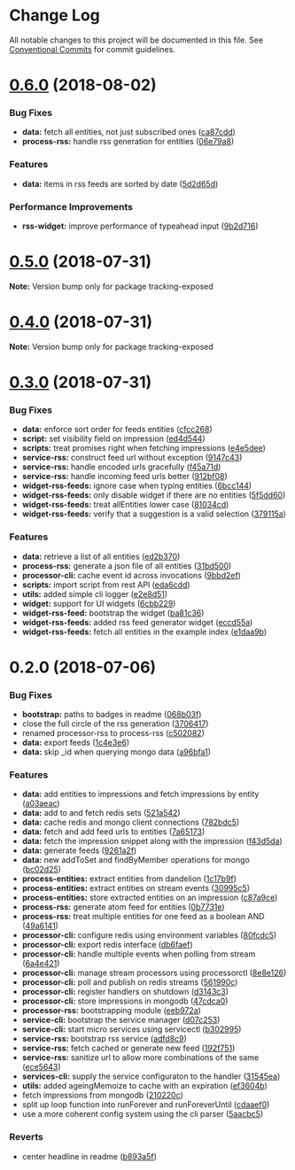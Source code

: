 # Change Log

All notable changes to this project will be documented in this file.
See [Conventional Commits](https://conventionalcommits.org) for commit guidelines.

<a name="0.6.0"></a>
# [0.6.0](https://github.com/tracking-exposed/tracking-exposed/compare/v0.5.0...v0.6.0) (2018-08-02)


### Bug Fixes

* **data:** fetch all entities, not just subscribed ones ([ca87cdd](https://github.com/tracking-exposed/tracking-exposed/commit/ca87cdd))
* **process-rss:** handle rss generation for entities ([06e79a8](https://github.com/tracking-exposed/tracking-exposed/commit/06e79a8))


### Features

* **data:** items in rss feeds are sorted by date ([5d2d65d](https://github.com/tracking-exposed/tracking-exposed/commit/5d2d65d))


### Performance Improvements

* **rss-widget:** improve performance of typeahead input ([9b2d716](https://github.com/tracking-exposed/tracking-exposed/commit/9b2d716))




<a name="0.5.0"></a>
# [0.5.0](https://github.com/tracking-exposed/tracking-exposed/compare/v0.4.0...v0.5.0) (2018-07-31)




**Note:** Version bump only for package tracking-exposed

<a name="0.4.0"></a>
# [0.4.0](https://github.com/tracking-exposed/tracking-exposed/compare/v0.3.0...v0.4.0) (2018-07-31)




**Note:** Version bump only for package tracking-exposed

<a name="0.3.0"></a>
# [0.3.0](https://github.com/tracking-exposed/tracking-exposed/compare/v0.2.0...v0.3.0) (2018-07-31)


### Bug Fixes

* **data:** enforce sort order for feeds entities ([cfcc268](https://github.com/tracking-exposed/tracking-exposed/commit/cfcc268))
* **script:** set visibility field on impression ([ed4d544](https://github.com/tracking-exposed/tracking-exposed/commit/ed4d544))
* **scripts:** treat promises right when fetching impressions ([e4e5dee](https://github.com/tracking-exposed/tracking-exposed/commit/e4e5dee))
* **service-rss:** construct feed url without exception ([9147c43](https://github.com/tracking-exposed/tracking-exposed/commit/9147c43))
* **service-rss:** handle encoded urls gracefully ([f45a71d](https://github.com/tracking-exposed/tracking-exposed/commit/f45a71d))
* **service-rss:** handle incoming feed urls better ([912bf08](https://github.com/tracking-exposed/tracking-exposed/commit/912bf08))
* **widget-rss-feeds:** ignore case when typing entities ([6bcc144](https://github.com/tracking-exposed/tracking-exposed/commit/6bcc144))
* **widget-rss-feeds:** only disable widget if there are no entities ([5f5dd60](https://github.com/tracking-exposed/tracking-exposed/commit/5f5dd60))
* **widget-rss-feeds:** treat allEntities lower case ([81034cd](https://github.com/tracking-exposed/tracking-exposed/commit/81034cd))
* **widget-rss-feeds:** verify that a suggestion is a valid selection ([379115a](https://github.com/tracking-exposed/tracking-exposed/commit/379115a))


### Features

* **data:** retrieve a list of all entities ([ed2b370](https://github.com/tracking-exposed/tracking-exposed/commit/ed2b370))
* **process-rss:** generate a json file of all entities ([31bd500](https://github.com/tracking-exposed/tracking-exposed/commit/31bd500))
* **processor-cli:** cache event id across invocations ([9bbd2ef](https://github.com/tracking-exposed/tracking-exposed/commit/9bbd2ef))
* **scripts:** import script from rest API ([eda6cdd](https://github.com/tracking-exposed/tracking-exposed/commit/eda6cdd))
* **utils:** added simple cli logger ([e2e8d51](https://github.com/tracking-exposed/tracking-exposed/commit/e2e8d51))
* **widget:** support for UI widgets ([6cbb229](https://github.com/tracking-exposed/tracking-exposed/commit/6cbb229))
* **widget-rss-feed:** bootstrap the widget ([ba81c36](https://github.com/tracking-exposed/tracking-exposed/commit/ba81c36))
* **widget-rss-feeds:** added rss feed generator widget ([eccd55a](https://github.com/tracking-exposed/tracking-exposed/commit/eccd55a))
* **widget-rss-feeds:** fetch all entities in the example index ([e1daa9b](https://github.com/tracking-exposed/tracking-exposed/commit/e1daa9b))




<a name="0.2.0"></a>
# 0.2.0 (2018-07-06)


### Bug Fixes

* **bootstrap:** paths to badges in readme ([068b03f](https://github.com/tracking-exposed/tracking-exposed/commit/068b03f))
* close the full circle of the rss generation ([3706417](https://github.com/tracking-exposed/tracking-exposed/commit/3706417))
* renamed processor-rss to process-rss ([c502082](https://github.com/tracking-exposed/tracking-exposed/commit/c502082))
* **data:** export feeds ([1c4e3e6](https://github.com/tracking-exposed/tracking-exposed/commit/1c4e3e6))
* **data:** skip _id when querying mongo data ([a96bfa1](https://github.com/tracking-exposed/tracking-exposed/commit/a96bfa1))


### Features

* **data:** add entities to impressions and fetch impressions by entity ([a03aeac](https://github.com/tracking-exposed/tracking-exposed/commit/a03aeac))
* **data:** add to and fetch redis sets ([521a542](https://github.com/tracking-exposed/tracking-exposed/commit/521a542))
* **data:** cache redis and mongo client connections ([782bdc5](https://github.com/tracking-exposed/tracking-exposed/commit/782bdc5))
* **data:** fetch and add feed urls to entities ([7a65173](https://github.com/tracking-exposed/tracking-exposed/commit/7a65173))
* **data:** fetch the impression snippet along with the impression ([f43d5da](https://github.com/tracking-exposed/tracking-exposed/commit/f43d5da))
* **data:** generate feeds ([9261a2f](https://github.com/tracking-exposed/tracking-exposed/commit/9261a2f))
* **data:** new addToSet and findByMember operations for mongo ([bc02d25](https://github.com/tracking-exposed/tracking-exposed/commit/bc02d25))
* **process-entities:** extract entities from dandelion ([1c17b9f](https://github.com/tracking-exposed/tracking-exposed/commit/1c17b9f))
* **process-entities:** extract entities on stream events ([30995c5](https://github.com/tracking-exposed/tracking-exposed/commit/30995c5))
* **process-entities:** store extracted entities on an impression ([c87a9ce](https://github.com/tracking-exposed/tracking-exposed/commit/c87a9ce))
* **process-rss:** generate atom feed for entities ([0b7731e](https://github.com/tracking-exposed/tracking-exposed/commit/0b7731e))
* **process-rss:** treat multiple entities for one feed as a boolean AND ([49a6141](https://github.com/tracking-exposed/tracking-exposed/commit/49a6141))
* **processor-cli:** configure redis using environment variables ([80fcdc5](https://github.com/tracking-exposed/tracking-exposed/commit/80fcdc5))
* **processor-cli:** export redis interface ([db6faef](https://github.com/tracking-exposed/tracking-exposed/commit/db6faef))
* **processor-cli:** handle multiple events when polling from stream ([6a4e421](https://github.com/tracking-exposed/tracking-exposed/commit/6a4e421))
* **processor-cli:** manage stream processors using processorctl ([8e8e126](https://github.com/tracking-exposed/tracking-exposed/commit/8e8e126))
* **processor-cli:** poll and publish  on redis streams ([561990c](https://github.com/tracking-exposed/tracking-exposed/commit/561990c))
* **processor-cli:** register handlers on shutdown ([d3143c3](https://github.com/tracking-exposed/tracking-exposed/commit/d3143c3))
* **processor-cli:** store impressions in mongodb ([47cdca0](https://github.com/tracking-exposed/tracking-exposed/commit/47cdca0))
* **processor-rss:** bootstrapping module ([eeb972a](https://github.com/tracking-exposed/tracking-exposed/commit/eeb972a))
* **service-cli:** bootstrap the service manager ([d07c253](https://github.com/tracking-exposed/tracking-exposed/commit/d07c253))
* **service-cli:** start micro services using servicectl ([b302995](https://github.com/tracking-exposed/tracking-exposed/commit/b302995))
* **service-rss:** bootstrap rss service ([adfd8c9](https://github.com/tracking-exposed/tracking-exposed/commit/adfd8c9))
* **service-rss:** fetch cached or generate new feed ([192f751](https://github.com/tracking-exposed/tracking-exposed/commit/192f751))
* **service-rss:** sanitize url to allow more combinations of the same ([ece5643](https://github.com/tracking-exposed/tracking-exposed/commit/ece5643))
* **services-cli:** supply the service configuraton to the handler ([31545ea](https://github.com/tracking-exposed/tracking-exposed/commit/31545ea))
* **utils:** added ageingMemoize to cache with an expiration ([ef3604b](https://github.com/tracking-exposed/tracking-exposed/commit/ef3604b))
* fetch impressions from mongodb ([210220c](https://github.com/tracking-exposed/tracking-exposed/commit/210220c))
* split up loop function into runForever and runForeverUntil ([cdaaef0](https://github.com/tracking-exposed/tracking-exposed/commit/cdaaef0))
* use a more coherent config system using the cli parser ([5aacbc5](https://github.com/tracking-exposed/tracking-exposed/commit/5aacbc5))


### Reverts

* center headline in readme ([b893a5f](https://github.com/tracking-exposed/tracking-exposed/commit/b893a5f))
